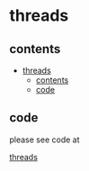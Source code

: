 # threads

## contents

- [threads](#threads)
  - [contents](#contents)
  - [code](#code)

## code

please see code at

[threads](../projects/threads/)

